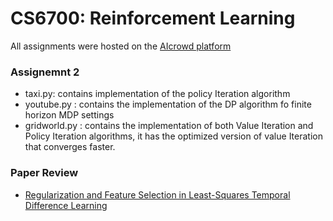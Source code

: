 # CS6700: Reinforcement Learning
All assignments were hosted on the [AIcrowd platform](https://www.aicrowd.com/challenges/iit-m-2021-assignment-2)

### Assignemnt 2

- taxi.py: contains implementation of the policy Iteration algorithm <br>
- youtube.py : contains the implementation of the DP algorithm fo finite horizon MDP settings
- gridworld.py : contains the implementation of both Value Iteration and Policy Iteration algorithms, it has the optimized version of value Iteration that converges faster.

### Paper Review
- [Regularization and Feature Selection in Least-Squares Temporal Difference Learning](https://zicokolter.com/publications/kolter2009regularization.pdf)